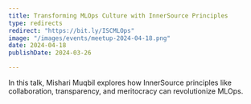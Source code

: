 ```yaml
---
title: Transforming MLOps Culture with InnerSource Principles
type: redirects
redirect: "https://bit.ly/ISCMLOps"
image: "/images/events/meetup-2024-04-18.png"
date: 2024-04-18
publishDate: 2024-03-26

---
```


In this talk, Mishari Muqbil explores how InnerSource principles like collaboration, transparency, and meritocracy can revolutionize MLOps.

